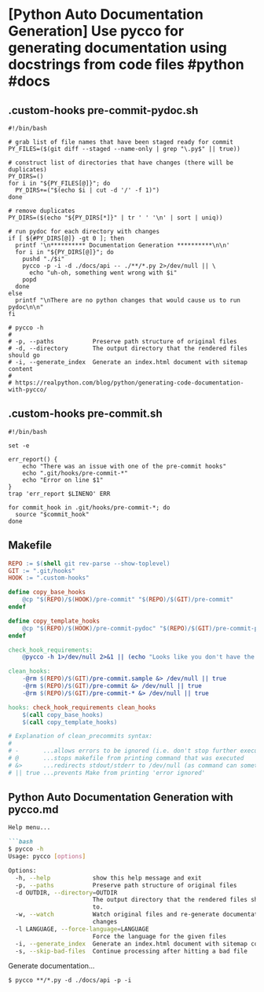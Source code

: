 # [Python Auto Documentation Generation] Use pycco for generating documentation using docstrings from code files #python #docs

## .custom-hooks pre-commit-pydoc.sh

```shell
#!/bin/bash

# grab list of file names that have been staged ready for commit
PY_FILES=($(git diff --staged --name-only | grep "\.py$" || true))

# construct list of directories that have changes (there will be duplicates)
PY_DIRS=()
for i in "${PY_FILES[@]}"; do
  PY_DIRS+=("$(echo $i | cut -d '/' -f 1)")
done

# remove duplicates
PY_DIRS=($(echo "${PY_DIRS[*]}" | tr ' ' '\n' | sort | uniq))

# run pydoc for each directory with changes
if [ ${#PY_DIRS[@]} -gt 0 ]; then
  printf '\n********** Documentation Generation **********\n\n'
  for i in "${PY_DIRS[@]}"; do
    pushd "./$i"
    pycco -p -i -d ./docs/api -- ./**/*.py 2>/dev/null || \
      echo "uh-oh, something went wrong with $i"
    popd
  done
else
  printf "\nThere are no python changes that would cause us to run pydoc\n\n"
fi

# pycco -h
#
# -p, --paths           Preserve path structure of original files
# -d, --directory       The output directory that the rendered files should go
# -i, --generate_index  Generate an index.html document with sitemap content
#
# https://realpython.com/blog/python/generating-code-documentation-with-pycco/
```

## .custom-hooks pre-commit.sh

```shell
#!/bin/bash

set -e

err_report() {
    echo "There was an issue with one of the pre-commit hooks"
    echo ".git/hooks/pre-commit-*"
    echo "Error on line $1"
}
trap 'err_report $LINENO' ERR

for commit_hook in .git/hooks/pre-commit-*; do
  source "$commit_hook"
done
```

## Makefile

```makefile
REPO := $(shell git rev-parse --show-toplevel)
GIT := ".git/hooks"
HOOK := ".custom-hooks"

define copy_base_hooks
	@cp "$(REPO)/$(HOOK)/pre-commit" "$(REPO)/$(GIT)/pre-commit"
endef

define copy_template_hooks
	@cp "$(REPO)/$(HOOK)/pre-commit-pydoc" "$(REPO)/$(GIT)/pre-commit-pydoc"
endef

check_hook_requirements:
	@pycco -h 1>/dev/null 2>&1 || (echo "Looks like you don't have the pycco executable, we need that to auto generate documentation" && exit 1)

clean_hooks:
	-@rm $(REPO)/$(GIT)/pre-commit.sample &> /dev/null || true
	-@rm $(REPO)/$(GIT)/pre-commit &> /dev/null || true
	-@rm $(REPO)/$(GIT)/pre-commit-* &> /dev/null || true

hooks: check_hook_requirements clean_hooks
	$(call copy_base_hooks)
	$(call copy_template_hooks)

# Explanation of clean_precommits syntax:
#
# -       ...allows errors to be ignored (i.e. don't stop further execution steps)
# @       ...stops makefile from printing command that was executed
# &>      ...redirects stdout/stderr to /dev/null (as command can sometimes error)
# || true ...prevents Make from printing 'error ignored'
```

## Python Auto Documentation Generation with pycco.md

```markdown
Help menu...

```bash
$ pycco -h
Usage: pycco [options]

Options:
  -h, --help            show this help message and exit
  -p, --paths           Preserve path structure of original files
  -d OUTDIR, --directory=OUTDIR
                        The output directory that the rendered files should go
                        to.
  -w, --watch           Watch original files and re-generate documentation on
                        changes
  -l LANGUAGE, --force-language=LANGUAGE
                        Force the language for the given files
  -i, --generate_index  Generate an index.html document with sitemap content
  -s, --skip-bad-files  Continue processing after hitting a bad file
```

Generate documentation...

```
$ pycco **/*.py -d ./docs/api -p -i
```
```


